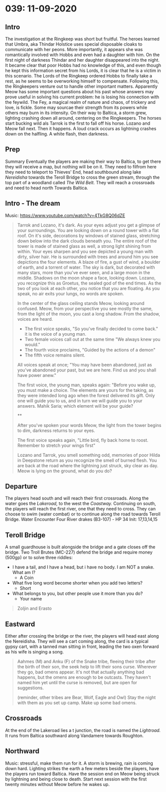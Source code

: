 # 039: 11-09-2020
## Intro
The investigation at the Ringkeep was short but fruitful. The heroes learned that Umbra, aka Thindar Holstice uses special disposable cloaks to communicate with her peons. More importantly, it appears she was romantically involved with Hobbs and even had a daughter with him. On the first night of darkness Thindar and her daughter disappeared into the night. It became clear that poor Hobbs had no knowledge of this, and even though he kept this information secret from his Lords, it is clear that he is a victim in this scenario. The Lords of the Ringkeep ordered Hobbs to finally take a rest, as he seems to be overworking himself to compensate.
Following this, the Ringkeepers venture out to handle other important matters. Apparently Meow has some important questions about his past whose answers may prove useful in solving his current problem: he is losing his connection with the feywild. The Fey, a magical realm of nature and chaos, of trickery and love, is fickle. Some may sourcae their strength from its powers while others may burn in its intensity. On their way to Baltica, a storm grew, lighting crashing down all around, centering on the Ringkeepers. The horses start bucking wild als Tarrok is the first to fall off his horse. Lozano and Meow fall next. Then it happens. A loud crack occurs as lightning crashes down on the halfling. A white flash, then darkness.
## Prep
Summary
Eventually the players are making their way to Baltica, to get there they will receive a map, but nothing will be on it. They need to filfrom here they need to teleport to Thieves' End, head southbound along lake *Nereidisha* towards the Teroll Bridge to cross the green stream, through the top part of a woodland called *The Wild Belt.* They will reach a crossroads and need to head north Towards Baltica.
## Intro - The dream
Music: https://www.youtube.com/watch?v=4TkG8Q06dZE
> Tarrok and Lozano, it's dark. As your eyes adjust you get a glimpse of your surroundings. You are looking down on a round tower with a flat roof. On it's side, decorations by windows of stained glass, stretching down below into the dark clouds beneath you. The entire roof of the tower is made of stained glass as well, a strong light shining from within. Your eyes sharpen and you see depicted a young man with dirty, silver hair. He is surrounded with trees and around him you see depictions the four elements. A blaze of fire, a gust of wind, a boulder of earth, and a torrent of water. The sky is dark, but decorated with many stars, more than you've ever seen, and a large moon in the middle. Shadows on the moon shape a face, looking down. Lozano, you recognize this as Groetus, the sealed god of the end times. As the two of you look at each other, you notice that you are floating. As you speak, no air exits your lungs, no words are spoken.
> 
> In the center of the glass ceiling stands Meow, looking around confused. Meow, from your perspective you see mostly the same, from the light of the moon, you cast a long shadow. From the shadow, voices are heard.
> 
> - The first voice speaks, "So you've finally decided to come back." it is the voice of a young man.
> - Two female voices call out at the same time "We always knew you would."
> - The fourth voice proclaims, "Guided by the actions of a demon"
> - The fifth voice remains silent.
> 
> All voices speak at once; "You may have been abandoned, just as you've abandoned your past, but we are here. Find us and you shall have power anew."
> 
> The first voice, the young man, speaks again: "Before you wake up, you must make a choice. The elements are yours for the taking, as they were intended long ago when the forest delivered its gift. Only one will guide you to us, and in turn we will guide you to your answers. Mahik Saria; which element will be your guide?
> 
> **
> 
> After you've spoken your words Meow, the light from the tower begins to dim, darkness returns to your eyes.
> 
> The first voice speaks again, "Little bird, fly back home to roost. Remember to stretch your wings first"
> 
> Lozano and Tarrok, you smell something odd, memories of poor Hilda in Deepstone return as you recognize the smell of burned flesh. You are back at the road where the lightning just struck, sky clear as day. Meow is lying on the ground, what do you do?
## Departure
The players head south and will reach their first crossroads. Along the water goes the *Lakeroad,* to the west the *Coastway.*
Continuing on south, the players will reach the first river, one that they need to cross. They can choose to swim (water combat) or to continue along the road towards Teroll Bridge.
Water Encounter
Four River drakes (B3-107) - HP 34
Init: 17,13,14,15
## Teroll Bridge 
A small guardhouse is built alongside the bridge and a gate closes off the bridge. Two Troll Brutes (MC-227) defend the bridge and require money (500gp) or to solve three riddles:
- I have a tail, and I have a head, but i have no body. I am NOT a snake. What am I? 
    - A Coin
- What five long word become shorter when you add two letters? 
    - Short
- What belongs to you, but other people use it more than you do? 
    - Your name
> Zoljin and Erasto
## Eastward
Either after crossing the bridge or the river, the players will head east along the Nereidisha. They will see a cart coming along, the card is a typical gypsy cart, with a tanned man sitting in front, leading the two oxen forward as his wife is singing a song.
> Aahmes (M) and Anku (F) of the Snake tribe, fleeing their tribe after the birth of their son, the seek help to lift their sons curse. Wherever they go, bad omens appear. It's not that actually anything bad happens, but the omens are enough to be outcasts. They haven't named him yet until the curse is removed, but are open for suggestions.
> 
> (reminder, other tribes are Bear, Wolf, Eagle and Owl)
Stay the night with them as you set up camp. Make up some bad omens.
## Crossroads
At the end of the Lakeroad lies a t junction, the road is named the *Lightroad.* It runs from Baltica southward along Vandamere towards Roughton.
## Northward
Music: stressful, make them run for it.
A storm is brewing, rain is coming down hard. Lighting strikes the earth a few meters beside the players, have the players run toward Baltica. Have the session end on Meow being struck by lightning and being close to death.
Start next session with the first twenty minutes without Meow before he wakes up.